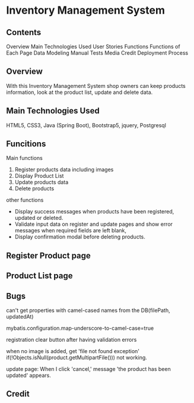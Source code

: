 # Inventory Management System

## Contents
Overview
Main Technologies Used
User Stories
Functions
Functions of Each Page
Data Modeling
Manual Tests
Media
Credit
Deployment Process

## Overview
With this Inventory Management System shop owners can keep products information, look at the product list, update and delete data.  

## Main Technologies Used
HTML5, CSS3, Java (Spring Boot), Bootstrap5, jquery, Postgresql

## Funcitions
Main functions
1. Register products data including images
2. Display Product List
3. Update products data
4. Delete products

other functions
- Display success messages when products have been registered, updated or deleted.
- Validate input data on register and update pages and show error messages
  when required fields are left blank,
- Display confirmation modal before deleting products.

## Register Product page

## Product List page

## 


## Bugs

can't get properties with camel-cased names from the DB(filePath, updatedAt)

mybatis.configuration.map-underscore-to-camel-case=true

registration clear button after having validation errors

when no image is added, get 'file not found exception'
if(!Objects.isNull(product.getMultipartFile())) not working.

update page:
When I click 'cancel,' message 'the product has been updated' appears.





## Credit